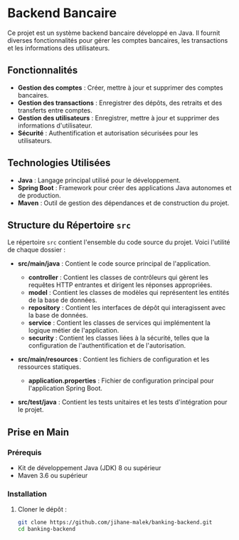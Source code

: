 # Backend Bancaire

Ce projet est un système backend bancaire développé en Java. Il fournit diverses fonctionnalités pour gérer les comptes bancaires, les transactions et les informations des utilisateurs.

## Fonctionnalités

- **Gestion des comptes** : Créer, mettre à jour et supprimer des comptes bancaires.
- **Gestion des transactions** : Enregistrer des dépôts, des retraits et des transferts entre comptes.
- **Gestion des utilisateurs** : Enregistrer, mettre à jour et supprimer des informations d'utilisateur.
- **Sécurité** : Authentification et autorisation sécurisées pour les utilisateurs.

## Technologies Utilisées

- **Java** : Langage principal utilisé pour le développement.
- **Spring Boot** : Framework pour créer des applications Java autonomes et de production.
- **Maven** : Outil de gestion des dépendances et de construction du projet.

## Structure du Répertoire `src`

Le répertoire `src` contient l'ensemble du code source du projet. Voici l'utilité de chaque dossier :

- **src/main/java** : Contient le code source principal de l'application.
  - **controller** : Contient les classes de contrôleurs qui gèrent les requêtes HTTP entrantes et dirigent les réponses appropriées.
  - **model** : Contient les classes de modèles qui représentent les entités de la base de données.
  - **repository** : Contient les interfaces de dépôt qui interagissent avec la base de données.
  - **service** : Contient les classes de services qui implémentent la logique métier de l'application.
  - **security** : Contient les classes liées à la sécurité, telles que la configuration de l'authentification et de l'autorisation.

- **src/main/resources** : Contient les fichiers de configuration et les ressources statiques.
  - **application.properties** : Fichier de configuration principal pour l'application Spring Boot.

- **src/test/java** : Contient les tests unitaires et les tests d'intégration pour le projet.

## Prise en Main

### Prérequis

- Kit de développement Java (JDK) 8 ou supérieur
- Maven 3.6 ou supérieur

### Installation

1. Cloner le dépôt :

   ```sh
   git clone https://github.com/jihane-malek/banking-backend.git
   cd banking-backend

